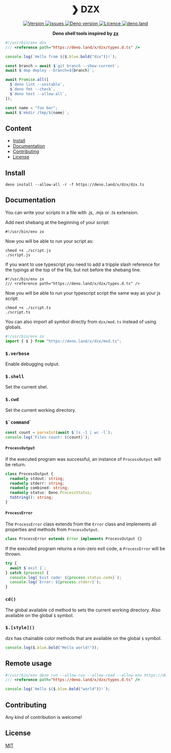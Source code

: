 <h1 align="center">❯ DZX</h1>

<p align="center" class="badges-container">
  <a href="https://github.com/c4spar/deno-dzx/releases">
    <img alt="Version" src="https://img.shields.io/github/v/release/c4spar/deno-dzx?logo=github&color=F86F00" />
  </a>
  <a href="https://github.com/c4spar/deno-dzx/issues">
    <img alt="issues" src="https://img.shields.io/github/issues/c4spar/deno-dzx?label=issues&logo=github">
  </a>
  <a href="https://deno.land/">
    <img alt="Deno version" src="https://img.shields.io/badge/deno-^1.7.0-blue?logo=deno&color=blue" />
  </a>
  <a href="https://github.com/c4spar/deno-dzx/blob/main/LICENSE">
    <img alt="Licence" src="https://img.shields.io/github/license/c4spar/deno-dzx?logo=github" />
  </a>
  <a href="https://deno.land/x/dzx">
    <img alt="deno.land" src="https://img.shields.io/badge/deno.land/x/dzx-blue?logo=deno&logoColor=959DA6&color=272727" />
  </a>
</p>

<p align="center">
  <b>Deno shell tools inspired by <a href="https://github.com/google/zx">zx</a></b>
</p>

```typescript
#!/usr/bin/env dzx
/// <reference path="https://deno.land/x/dzx/types.d.ts" />

console.log(`Hello from ${$.blue.bold("dzx")}!`);

const branch = await $`git branch --show-current`;
await $`dep deploy --branch=${branch}`;

await Promise.all([
  $`deno lint --unstable`,
  $`deno fmt --check`,
  $`deno test --allow-all`,
]);

const name = "foo bar";
await $`mkdir /tmp/${name}`;
```

## Content

- [Install](#install)
- [Documentation](#documentation)
- [Contributing](#contributing)
- [License](#license)

## Install

```
deno install --allow-all -r -f https://deno.land/x/dzx/dzx.ts
```

## Documentation

You can write your scripts in a file with .js, .mjs or .ts extension.

Add next shebang at the beginning of your script:

```
#!/usr/bin/env zx
```

Now you will be able to run your script as:

```shell
chmod +x ./script.js
./script.js
```

If you want to use typescript you need to add a tripple slash reference for the
typings at the top of the file, but not before the shebang line.

```
#!/usr/bin/env zx
/// <reference path="https://deno.land/x/dzx/types.d.ts" />
```

Now you will be able to run your typescript script the same way as your js
script:

```shell
chmod +x ./script.ts
./script.ts
```

You can also import all symbol directly from `dzx/mod.ts` instead of using
globals.

```ts
#!/usr/bin/env zx
import { $ } from "https://deno.land/x/dzx/mod.ts";
```

### `$.verbose`

Enable debugging output.

### `$.shell`

Set the current shel.

### `$.cwd`

Set the current working directory.

### `` $`command` ``

```ts
const count = parseInt(await $`ls -1 | wc -l`);
console.log(`Files count: ${count}`);
```

#### `ProcessOutput`

If the executed program was successful, an instance of `ProcessOutput` will be
return.

```ts
class ProcessOutput {
  readonly stdout: string;
  readonly stderr: string;
  readonly combined: string;
  readonly status: Deno.ProcessStatus;
  toString(): string;
}
```

#### `ProcessError`

The `ProcessError` class extends from the `Error` class and implements all
properties and methods from `ProcessOutput`.

```ts
class ProcessError extends Error implements ProcessOutput {}
```

If the executed program returns a non-zero exit code, a `ProcessError` will be
thrown.

```ts
try {
  await $`exit 1`;
} catch (process) {
  console.log(`Exit code: ${process.status.code}`);
  console.log(`Error: ${process.stderr}`);
}
```

### `cd()`

The global available cd method to sets the current working directory. Also
available on the global `$` symbol.

### `$.[style]()`

dzx has chainable color methods that are available on the global `$` symbol.

```ts
console.log($.blue.bold("Hello world!"));
```

## Remote usage

```typescript
#!/usr/bin/env deno run --allow-run --allow-read --allow-env https://deno.land/x/dzx/dzx.ts
/// <reference path="https://deno.land/x/dzx/types.d.ts" />

console.log(`Hello ${$.blue.bold("world")}!`);
```

## Contributing

Any kind of contribution is welcome!

## License

[MIT](LICENSE)

